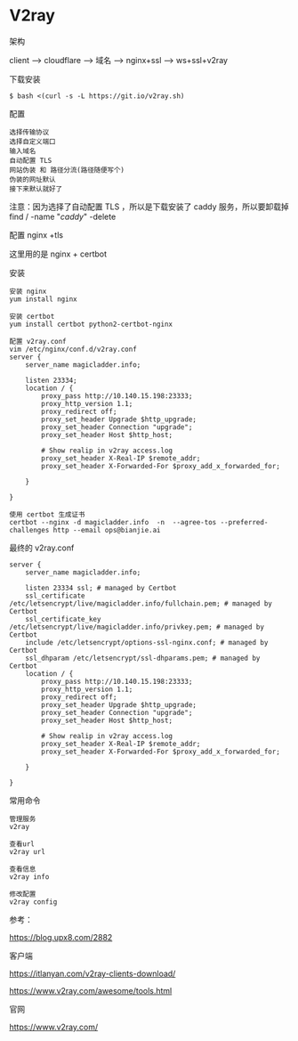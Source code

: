 # V2ray

架构

client --> cloudflare --> 域名 --> nginx+ssl --> ws+ssl+v2ray 



下载安装

```
$ bash <(curl -s -L https://git.io/v2ray.sh)
```

配置

```
选择传输协议
选择自定义端口
输入域名
自动配置 TLS
网站伪装 和 路径分流(路径随便写个)
伪装的网址默认
接下来默认就好了
```



注意：因为选择了自动配置 TLS ，所以是下载安装了 caddy 服务，所以要卸载掉 find / -name "*caddy*" -delete

配置 nginx +tls

这里用的是 nginx + certbot

安装

```
安装 nginx
yum install nginx

安装 certbot
yum install certbot python2-certbot-nginx

配置 v2ray.conf
vim /etc/nginx/conf.d/v2ray.conf
server {
    server_name magicladder.info;

    listen 23334;
    location / {
        proxy_pass http://10.140.15.198:23333;
        proxy_http_version 1.1;
        proxy_redirect off;
        proxy_set_header Upgrade $http_upgrade;
        proxy_set_header Connection "upgrade";
        proxy_set_header Host $http_host;

        # Show realip in v2ray access.log
        proxy_set_header X-Real-IP $remote_addr;
        proxy_set_header X-Forwarded-For $proxy_add_x_forwarded_for;

    }

}

使用 certbot 生成证书
certbot --nginx -d magicladder.info  -n  --agree-tos --preferred-challenges http --email ops@bianjie.ai

```



最终的 v2ray.conf

```
server {
    server_name magicladder.info;

    listen 23334 ssl; # managed by Certbot
    ssl_certificate /etc/letsencrypt/live/magicladder.info/fullchain.pem; # managed by Certbot
    ssl_certificate_key /etc/letsencrypt/live/magicladder.info/privkey.pem; # managed by Certbot
    include /etc/letsencrypt/options-ssl-nginx.conf; # managed by Certbot
    ssl_dhparam /etc/letsencrypt/ssl-dhparams.pem; # managed by Certbot
    location / {
        proxy_pass http://10.140.15.198:23333;
        proxy_http_version 1.1;
        proxy_redirect off;
        proxy_set_header Upgrade $http_upgrade;
        proxy_set_header Connection "upgrade";
        proxy_set_header Host $http_host;

        # Show realip in v2ray access.log
        proxy_set_header X-Real-IP $remote_addr;
        proxy_set_header X-Forwarded-For $proxy_add_x_forwarded_for;

    }

}
```

常用命令

```
管理服务
v2ray

查看url
v2ray url

查看信息
v2ray info

修改配置
v2ray config
```





参考：

https://blog.upx8.com/2882

客户端

https://itlanyan.com/v2ray-clients-download/

https://www.v2ray.com/awesome/tools.html

官网

https://www.v2ray.com/

